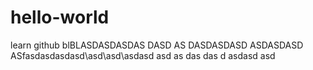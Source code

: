 # hello-world
learn github
blBLASDASDASDAS DASD AS DASDASDASD ASDASDASD  ASfasdasdasdasd\asd\asd\asdasd
asd
as
das
das
d
asdasd
asd
